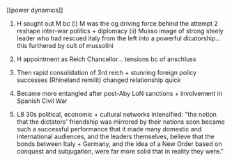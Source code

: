[[power dynamics]]

1. H sought out M bc (i) M was the og driving force behind the attempt 2 reshape inter-war politics + diplomacy
                                   (ii) Musso image of strong steely leader who had rescued italy from the left into a powerful dicatorship... this furthered by cult of mussolini

2. H appointment as Reich Chancellor... tensions bc of anschluss

3. Then rapid consolidation of 3rd reich + stunning foreign policy successes (Rhineland remilit) changed relationship quick

4. Became more entangled after post-Aby LoN sanctions + involvement in Spanish Civil War

5. L8 30s political, economic + cultural networks intensified: "the notion that the dictators' friendship was mirrored by their nations soon became such a successful performance that it made many domestic and international audiences, and the leaders themselves, believe that the bonds between Italy + Germany, and the idea of a New Order based on conquest and subjugation, were far more solid that in reality they were."